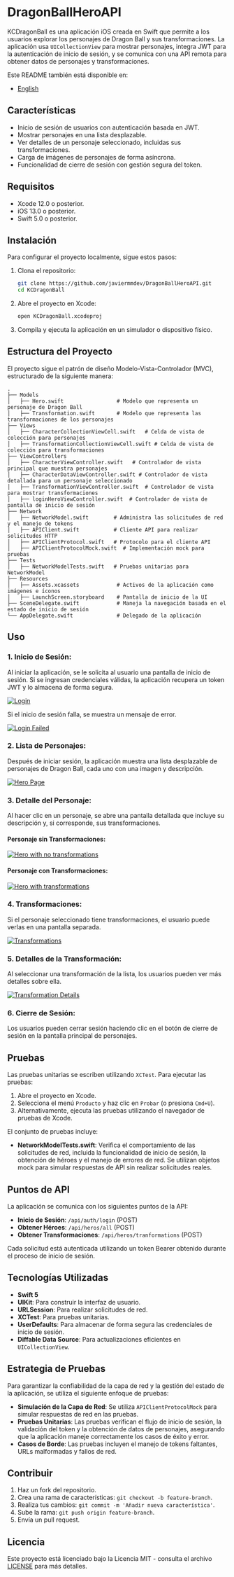 
# DragonBallHeroAPI

KCDragonBall es una aplicación iOS creada en Swift que permite a los usuarios explorar los personajes de Dragon Ball y sus transformaciones. La aplicación usa `UICollectionView` para mostrar personajes, integra JWT para la autenticación de inicio de sesión, y se comunica con una API remota para obtener datos de personajes y transformaciones.

Este README también está disponible en:
- [English](README.md)

## Características
- Inicio de sesión de usuarios con autenticación basada en JWT.
- Mostrar personajes en una lista desplazable.
- Ver detalles de un personaje seleccionado, incluidas sus transformaciones.
- Carga de imágenes de personajes de forma asíncrona.
- Funcionalidad de cierre de sesión con gestión segura del token.

## Requisitos
- Xcode 12.0 o posterior.
- iOS 13.0 o posterior.
- Swift 5.0 o posterior.

## Instalación

Para configurar el proyecto localmente, sigue estos pasos:

1. Clona el repositorio:
   ```bash
   git clone https://github.com/javiermmdev/DragonBallHeroAPI.git
   cd KCDragonBall
   ```

2. Abre el proyecto en Xcode:
   ```bash
   open KCDragonBall.xcodeproj
   ```

3. Compila y ejecuta la aplicación en un simulador o dispositivo físico.

## Estructura del Proyecto

El proyecto sigue el patrón de diseño Modelo-Vista-Controlador (MVC), estructurado de la siguiente manera:

```
.
├── Models
│   ├── Hero.swift                 # Modelo que representa un personaje de Dragon Ball
│   ├── Transformation.swift       # Modelo que representa las transformaciones de los personajes
├── Views
│   ├── CharacterCollectionViewCell.swift   # Celda de vista de colección para personajes
│   ├── TransformationCollectionViewCell.swift # Celda de vista de colección para transformaciones
├── ViewControllers
│   ├── CharacterViewController.swift   # Controlador de vista principal que muestra personajes
│   ├── CharacterDataViewController.swift # Controlador de vista detallada para un personaje seleccionado
│   ├── TransformationViewController.swift  # Controlador de vista para mostrar transformaciones
│   ├── loginHeroViewController.swift  # Controlador de vista de pantalla de inicio de sesión
├── Network
│   ├── NetworkModel.swift        # Administra las solicitudes de red y el manejo de tokens
│   ├── APIClient.swift           # Cliente API para realizar solicitudes HTTP
│   ├── APIClientProtocol.swift   # Protocolo para el cliente API
│   ├── APIClientProtocolMock.swift  # Implementación mock para pruebas
├── Tests
│   ├── NetworkModelTests.swift   # Pruebas unitarias para NetworkModel
├── Resources
│   ├── Assets.xcassets            # Activos de la aplicación como imágenes e íconos
│   ├── LaunchScreen.storyboard    # Pantalla de inicio de la UI
├── SceneDelegate.swift            # Maneja la navegación basada en el estado de inicio de sesión
└── AppDelegate.swift              # Delegado de la aplicación
```

## Uso

### 1. **Inicio de Sesión**:
Al iniciar la aplicación, se le solicita al usuario una pantalla de inicio de sesión. Si se ingresan credenciales válidas, la aplicación recupera un token JWT y lo almacena de forma segura.

[![Login](https://i.imgur.com/oyKDTIa.png)](https://i.imgur.com/3ScrPfC.png)

Si el inicio de sesión falla, se muestra un mensaje de error.

[![Login Failed](https://i.imgur.com/GrUr2nM.png)](https://i.imgur.com/XNy3Fi5.png)

### 2. **Lista de Personajes**:
Después de iniciar sesión, la aplicación muestra una lista desplazable de personajes de Dragon Ball, cada uno con una imagen y descripción.

[![Hero Page](https://i.imgur.com/kLLHZoU.png)](https://i.imgur.com/wjtnxqq.png)

### 3. **Detalle del Personaje**:
Al hacer clic en un personaje, se abre una pantalla detallada que incluye su descripción y, si corresponde, sus transformaciones.

#### Personaje sin Transformaciones:
[![Hero with no transformations](https://i.imgur.com/GvyQ2iy.png)](https://i.imgur.com/EmoDkqW.png)

#### Personaje con Transformaciones:
[![Hero with transformations](https://i.imgur.com/cEm8l0H.png)](https://i.imgur.com/LlN1iAv.png)

### 4. **Transformaciones**:
Si el personaje seleccionado tiene transformaciones, el usuario puede verlas en una pantalla separada.

[![Transformations](https://i.imgur.com/yUsDLti.png)](https://i.imgur.com/FY7pIT6.png)

### 5. **Detalles de la Transformación**:
Al seleccionar una transformación de la lista, los usuarios pueden ver más detalles sobre ella.

[![Transformation Details](https://i.imgur.com/SgRfdrE.png)](https://i.imgur.com/xMW6TCU.png)

### 6. **Cierre de Sesión**:
Los usuarios pueden cerrar sesión haciendo clic en el botón de cierre de sesión en la pantalla principal de personajes.

## Pruebas

Las pruebas unitarias se escriben utilizando `XCTest`. Para ejecutar las pruebas:

1. Abre el proyecto en Xcode.
2. Selecciona el menú `Producto` y haz clic en `Probar` (o presiona `Cmd+U`).
3. Alternativamente, ejecuta las pruebas utilizando el navegador de pruebas de Xcode.

El conjunto de pruebas incluye:

- **NetworkModelTests.swift**: Verifica el comportamiento de las solicitudes de red, incluida la funcionalidad de inicio de sesión, la obtención de héroes y el manejo de errores de red. Se utilizan objetos mock para simular respuestas de API sin realizar solicitudes reales.

## Puntos de API

La aplicación se comunica con los siguientes puntos de la API:

- **Inicio de Sesión**: `/api/auth/login` (POST)
- **Obtener Héroes**: `/api/heros/all` (POST)
- **Obtener Transformaciones**: `/api/heros/tranformations` (POST)

Cada solicitud está autenticada utilizando un token Bearer obtenido durante el proceso de inicio de sesión.

## Tecnologías Utilizadas

- **Swift 5**
- **UIKit**: Para construir la interfaz de usuario.
- **URLSession**: Para realizar solicitudes de red.
- **XCTest**: Para pruebas unitarias.
- **UserDefaults**: Para almacenar de forma segura las credenciales de inicio de sesión.
- **Diffable Data Source**: Para actualizaciones eficientes en `UICollectionView`.

## Estrategia de Pruebas

Para garantizar la confiabilidad de la capa de red y la gestión del estado de la aplicación, se utiliza el siguiente enfoque de pruebas:

- **Simulación de la Capa de Red**: Se utiliza `APIClientProtocolMock` para simular respuestas de red en las pruebas.
- **Pruebas Unitarias**: Las pruebas verifican el flujo de inicio de sesión, la validación del token y la obtención de datos de personajes, asegurando que la aplicación maneje correctamente los casos de éxito y error.
- **Casos de Borde**: Las pruebas incluyen el manejo de tokens faltantes, URLs malformadas y fallos de red.

## Contribuir

1. Haz un fork del repositorio.
2. Crea una rama de características: `git checkout -b feature-branch`.
3. Realiza tus cambios: `git commit -m 'Añadir nueva característica'`.
4. Sube la rama: `git push origin feature-branch`.
5. Envía un pull request.

## Licencia

Este proyecto está licenciado bajo la Licencia MIT - consulta el archivo [LICENSE](LICENSE) para más detalles.
